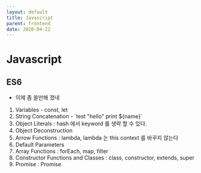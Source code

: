 ```yaml
---
layout: default
title: Javascript
parent: frontend
date: 2020-04-22
---
```


# Javascript

## ES6

- 이제 좀 쓸만해 졌네

1. Variables - const, let
2. String Concatenation - \`test "hello" print ${name}\`
3. Object Literals : hash 에서 keyword 를 생략 할 수 있다.
4. Object Deconstruction
5. Arrow Functions : lambda, lambda 는 this context 를 바꾸지 않는다
6. Default Parameters
7. Array Functions : forEach, map, filter
8. Constructor Functions and Classes : class, constructor, extends, super
9. Promise : Promise